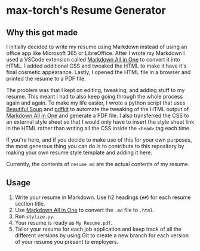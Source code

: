 # max-torch's Resume Generator
## Why this got made
I initially decided to write my resume using Markdown instead of using an office app like Microsoft 365 or LibreOffice. After I wrote my Markdown I used a VSCode extension called [Markdown All in One](https://marketplace.visualstudio.com/items?itemName=yzhang.markdown-all-in-one) to convert it into HTML. I added additional CSS and tweaked the HTML to make it have it's final cosmetic appearance. Lastly, I opened the HTML file in a browser and printed the resume to a PDF file.

 The problem was that I kept on editing, tweaking, and adding stuff to my resume. This meant I had to also keep going through the whole process again and again. To make my life easier, I wrote a python script that uses [Beautiful Soup](https://beautiful-soup-4.readthedocs.io/en/latest/index.html) and [pdfkit](https://pypi.org/project/pdfkit/) to automate the tweaking of the HTML output of [Markdown All in One](https://marketplace.visualstudio.com/items?itemName=yzhang.markdown-all-in-one) and generate a PDF file. I also transferred the CSS to an external style sheet so that I would only have to insert the style sheet link in the HTML rather than writing all the CSS inside the `<head>` tag each time.

 If you're here, and if you decide to make use of this for your own purposes, the most generous thing you can do is to contribute to this repository by making your own resume style template and adding it here.

 Currently, the contents of `resume.md` are the actual contents of my resume.

 ## Usage
 1. Write your resume in Markdown. Use h2 headings (`##`) for each resume section title.
 2. Use [Markdown All in One](https://marketplace.visualstudio.com/items?itemName=yzhang.markdown-all-in-one) to convert the `.md` file to `.html`.
 3. Run `stylize.py`.
 4. Your resume is ready as `My Resume.pdf`.
 5. Tailor your resume for each job application and keep track of all the different versions by using Git to create a new branch for each version of your resume you present to employers.